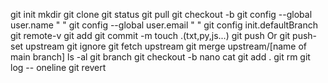 git init
mkdir 
git clone
git status
git pull
git checkout -b
git config --global user.name " "
git config --global user.email " "
git config init.defaultBranch
git remote-v
git add <filename>
git commit -m
touch <filename>.(txt,py,js...)
git push Or git push-set upstream
git ignore
git fetch upstream
git merge upstream/[name of main branch]
ls -al
git branch
git checkout -b
nano
cat
git add .
git rm <filename>
git log -- oneline
git revert 
